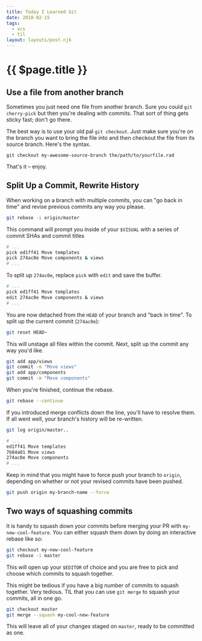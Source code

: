 ```yaml
---
title: Today I Learned Git
date: 2018-02-15
tags:
  - vcs
  - til
layout: layouts/post.njk
---
```


# {{ $page.title }}

## Use a file from another branch

Sometimes you just need one file from another branch. Sure you could `git cherry-pick` but then you're dealing with commits. That sort of thing gets sticky fast; don't go there.

The best way is to use your old pal `git checkout`. Just make sure you're on the branch you want to bring the file into and then checkout the file from its source branch. Here's the syntax.

```
git checkout my-awesome-source-branch the/path/to/yourfile.rad
```

That's it – enjoy.

## Split Up a Commit, Rewrite History

When working on a branch with multiple commits, you can "go back in time" and revise previous commits any way you please.

```bash
git rebase -i origin/master
```

This command will prompt you inside of your `$VISUAL` with a series of commit SHAs and commit titles

```bash
# ...
pick ed1ff41 Move templates
pick 274ac0e Move components & views
# ...
```

To split up `274ac0e`, replace `pick` with `edit` and save the buffer.

```bash
# ...
pick ed1ff41 Move templates
edit 274ac0e Move components & views
# ...
```

You are now detached from the `HEAD` of your branch and "back in time". To split up the current commit (`274ac0e`):

```bash
git reset HEAD~
```

This will unstage all files within the commit. Next, split up the commit any way you'd like.

```bash
git add app/views
git commit -m "Move views"
git add app/components
git commit -m "Move components"
```

When you're finished, continue the rebase.

```bash
git rebase --continue
```

If you introduced merge conflicts down the line, you'll have to resolve them. If all went well, your branch's history will be re-written.

```bash
git log origin/master..

# ...
ed1ff41 Move templates
7b84a01 Move views
274ac0e Move components
# ...
```

Keep in mind that you might have to force push your branch to `origin`, depending on whether or not your revised commits have been pushed.

```bash
git push origin my-branch-name --force
```

## Two ways of squashing commits

It is handy to squash down your commits before merging your PR with `my-new-cool-feature`. You can either squash them down by doing an interactive rebase like so:

```bash
git checkout my-new-cool-feature
git rebase -i master
```

This will open up your `$EDITOR` of choice and you are free to pick and choose which commits to squash together.

This might be tedious if you have a big number of commits to squash together. Very tedious. TIL that you can use `git merge` to squash your commits, all in one go.

```bash
git checkout master
git merge --squash my-cool-new-feature
```

This will leave all of your changes staged on `master`, ready to be committed as one.
